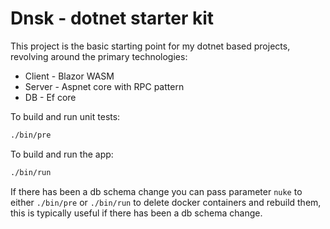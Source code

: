Dnsk - dotnet starter kit
=========================

This project is the basic starting point for my dotnet based projects, 
revolving around the primary technologies:

* Client - Blazor WASM
* Server - Aspnet core with RPC pattern
* DB - Ef core


To build and run unit tests:
```bash
./bin/pre
```
To build and run the app:
```bash
./bin/run
```
If there has been a db schema change you can pass parameter `nuke` to either `./bin/pre` or `./bin/run` to delete
docker containers and rebuild them, this is typically useful if there has been a db schema change.